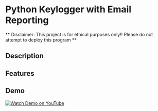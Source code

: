 # Python Keylogger with Email Reporting

** Disclaimer: This project is for ethical purposes only!! Please do not attempt to deploy this program **

## Description

## Features

## Demo

[![Watch Demo on YouTube](https://img.youtube.com/vi/ipx1WZW2JEk/hqdefault.jpg)](https://www.youtube.com/watch?v=ipx1WZW2JEk)

